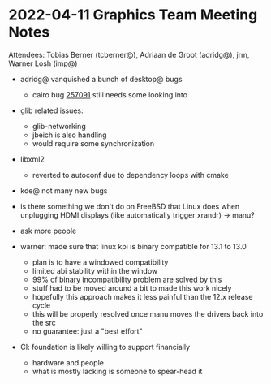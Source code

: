 # 2022-04-11 Graphics Team Meeting Notes

Attendees: Tobias Berner (tcberner@), Adriaan de Groot (adridg@), jrm,  Warner Losh (imp@)

- adridg@ vanquished a bunch of desktop@ bugs
    - cairo bug [257091](https://bugs.freebsd.org/bugzilla/show_bug.cgi?id=257091) still needs some looking into
- glib related issues: 
    - glib-networking 
    - jbeich is also handling
    - would require some synchronization
- libxml2 
    - reverted to autoconf due to dependency loops with cmake
- kde@ not many new bugs

- is there something we don't do on FreeBSD that Linux does when unplugging HDMI displays (like automatically trigger xrandr) -> manu?

- ask more people

- warner: made sure that linux kpi is binary compatible for 13.1 to 13.0
    - plan is to have a windowed compatibility
    - limited abi stability within the window
    - 99% of binary incompatibility problem are solved by this
    - stuff had to be moved around a bit to made this work nicely
    - hopefully this approach makes it less painful than the 12.x release cycle
    - this will be properly resolved once manu moves the drivers back into the src
    - no guarantee: just a "best effort"

- CI: foundation is likely willing to support financially
    - hardware and people
    - what is mostly lacking is someone to spear-head it
